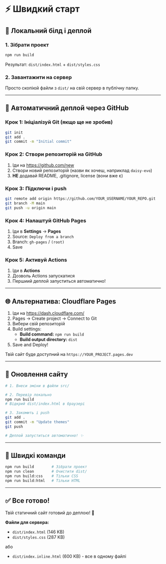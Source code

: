 # ⚡ Швидкий старт

## 🚀 Локальний білд і деплой

### 1. Зібрати проект
```bash
npm run build
```

Результат: `dist/index.html` + `dist/styles.css`

### 2. Завантажити на сервер
Просто скопіюй файли з `dist/` на свій сервер в публічну папку.

---

## 🔄 Автоматичний деплой через GitHub

### Крок 1: Ініціалізуй Git (якщо ще не зробив)
```bash
git init
git add .
git commit -m "Initial commit"
```

### Крок 2: Створи репозиторій на GitHub
1. Іди на https://github.com/new
2. Створи новий репозиторій (назви як хочеш, наприклад `daisy-evo`)
3. **НЕ** додавай README, .gitignore, license (вони вже є)

### Крок 3: Підключи і push
```bash
git remote add origin https://github.com/YOUR_USERNAME/YOUR_REPO.git
git branch -M main
git push -u origin main
```

### Крок 4: Налаштуй GitHub Pages
1. Іди в **Settings** → **Pages**
2. Source: `Deploy from a branch`
3. Branch: `gh-pages` / `(root)`
4. Save

### Крок 5: Активуй Actions
1. Іди в **Actions**
2. Дозволь Actions запускатися
3. Першиий деплой запуститься автоматично!

---

## 🌐 Альтернатива: Cloudflare Pages

1. Іди на https://dash.cloudflare.com/
2. Pages → Create project → Connect to Git
3. Вибери свій репозиторій
4. Build settings:
   - **Build command:** `npm run build`
   - **Build output directory:** `dist`
5. Save and Deploy!

Твій сайт буде доступний на `https://YOUR_PROJECT.pages.dev`

---

## 📝 Оновлення сайту

```bash
# 1. Внеси зміни в файли src/

# 2. Перевір локально
npm run build
# Відкрий dist/index.html в браузері

# 3. Закомить і push
git add .
git commit -m "Update themes"
git push

# Деплой запуститься автоматично! ✨
```

---

## 🎨 Швидкі команди

```bash
npm run build        # Зібрати проект
npm run clean        # Очистити dist/
npm run build:css    # Тільки CSS
npm run build:html   # Тільки HTML
```

---

## ✅ Все готово!

Твій статичний сайт готовий до деплою! 🎉

**Файли для сервера:**
- `dist/index.html` (146 KB)
- `dist/styles.css` (287 KB)

або

- `dist/index.inline.html` (600 KB) - все в одному файлі


